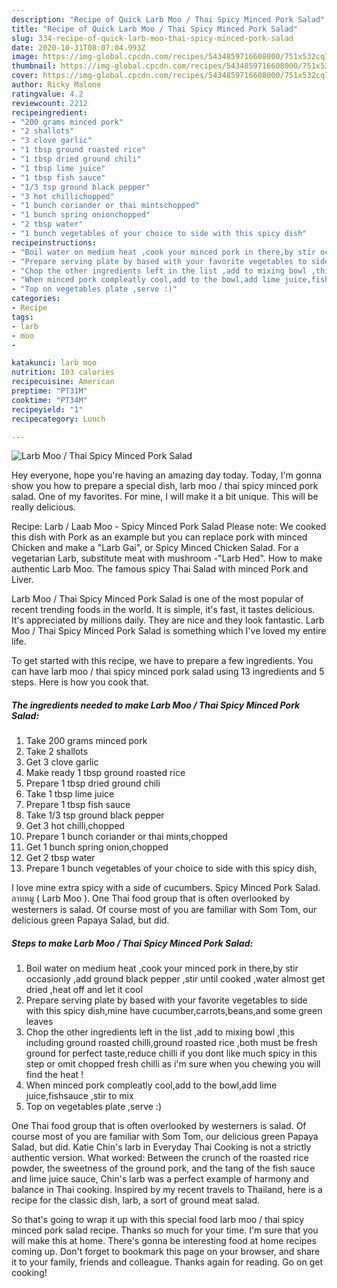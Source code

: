 ```yaml
---
description: "Recipe of Quick Larb Moo / Thai Spicy Minced Pork Salad"
title: "Recipe of Quick Larb Moo / Thai Spicy Minced Pork Salad"
slug: 334-recipe-of-quick-larb-moo-thai-spicy-minced-pork-salad
date: 2020-10-31T08:07:04.993Z
image: https://img-global.cpcdn.com/recipes/5434859716608000/751x532cq70/larb-moo-thai-spicy-minced-pork-salad-recipe-main-photo.jpg
thumbnail: https://img-global.cpcdn.com/recipes/5434859716608000/751x532cq70/larb-moo-thai-spicy-minced-pork-salad-recipe-main-photo.jpg
cover: https://img-global.cpcdn.com/recipes/5434859716608000/751x532cq70/larb-moo-thai-spicy-minced-pork-salad-recipe-main-photo.jpg
author: Ricky Malone
ratingvalue: 4.2
reviewcount: 2212
recipeingredient:
- "200 grams minced pork"
- "2 shallots"
- "3 clove garlic"
- "1 tbsp ground roasted rice"
- "1 tbsp dried ground chili"
- "1 tbsp lime juice"
- "1 tbsp fish sauce"
- "1/3 tsp ground black pepper"
- "3 hot chillichopped"
- "1 bunch coriander or thai mintschopped"
- "1 bunch spring onionchopped"
- "2 tbsp water"
- "1 bunch vegetables of your choice to side with this spicy dish"
recipeinstructions:
- "Boil water on medium heat ,cook your minced pork in there,by stir occasionly ,add ground black pepper ,stir until cooked ,water almost get dried ,heat off and let it cool"
- "Prepare serving plate by based with your favorite vegetables to side with this spicy dish,mine have cucumber,carrots,beans,and some green leaves"
- "Chop the other ingredients left in the list ,add to mixing bowl ,this including ground roasted chilli,ground roasted rice ,both must be fresh ground for perfect taste,reduce chilli if you dont like much spicy in this step or omit chopped fresh chilli as i&#39;m sure when you chewing you will find the heat !"
- "When minced pork compleatly cool,add to the bowl,add lime juice,fishsauce ,stir to mix"
- "Top on vegetables plate ,serve :)"
categories:
- Recipe
tags:
- larb
- moo
- 

katakunci: larb moo  
nutrition: 103 calories
recipecuisine: American
preptime: "PT31M"
cooktime: "PT34M"
recipeyield: "1"
recipecategory: Lunch

---
```



![Larb Moo / Thai Spicy Minced Pork Salad](https://img-global.cpcdn.com/recipes/5434859716608000/751x532cq70/larb-moo-thai-spicy-minced-pork-salad-recipe-main-photo.jpg)

Hey everyone, hope you're having an amazing day today. Today, I'm gonna show you how to prepare a special dish, larb moo / thai spicy minced pork salad. One of my favorites. For mine, I will make it a bit unique. This will be really delicious.

Recipe: Larb / Laab Moo - Spicy Minced Pork Salad Please note: We cooked this dish with Pork as an example but you can replace pork with minced Chicken and make a &#34;Larb Gai&#34;, or Spicy Minced Chicken Salad. For a vegetarian Larb, substitute meat with mushroom -&#34;Larb Hed&#34;. How to make authentic Larb Moo. The famous spicy Thai Salad with minced Pork and Liver.

Larb Moo / Thai Spicy Minced Pork Salad is one of the most popular of recent trending foods in the world. It is simple, it's fast, it tastes delicious. It's appreciated by millions daily. They are nice and they look fantastic. Larb Moo / Thai Spicy Minced Pork Salad is something which I've loved my entire life.


To get started with this recipe, we have to prepare a few ingredients. You can have larb moo / thai spicy minced pork salad using 13 ingredients and 5 steps. Here is how you cook that.

<!--inarticleads1-->

##### The ingredients needed to make Larb Moo / Thai Spicy Minced Pork Salad:

1. Take 200 grams minced pork
1. Take 2 shallots
1. Get 3 clove garlic
1. Make ready 1 tbsp ground roasted rice
1. Prepare 1 tbsp dried ground chili
1. Take 1 tbsp lime juice
1. Prepare 1 tbsp fish sauce
1. Take 1/3 tsp ground black pepper
1. Get 3 hot chilli,chopped
1. Prepare 1 bunch coriander or thai mints,chopped
1. Get 1 bunch spring onion,chopped
1. Get 2 tbsp water
1. Prepare 1 bunch vegetables of your choice to side with this spicy dish,


I love mine extra spicy with a side of cucumbers. Spicy Minced Pork Salad. ลาบหมู ( Larb Moo ). One Thai food group that is often overlooked by westerners is salad. Of course most of you are familiar with Som Tom, our delicious green Papaya Salad, but did. 

<!--inarticleads2-->

##### Steps to make Larb Moo / Thai Spicy Minced Pork Salad:

1. Boil water on medium heat ,cook your minced pork in there,by stir occasionly ,add ground black pepper ,stir until cooked ,water almost get dried ,heat off and let it cool
1. Prepare serving plate by based with your favorite vegetables to side with this spicy dish,mine have cucumber,carrots,beans,and some green leaves
1. Chop the other ingredients left in the list ,add to mixing bowl ,this including ground roasted chilli,ground roasted rice ,both must be fresh ground for perfect taste,reduce chilli if you dont like much spicy in this step or omit chopped fresh chilli as i&#39;m sure when you chewing you will find the heat !
1. When minced pork compleatly cool,add to the bowl,add lime juice,fishsauce ,stir to mix
1. Top on vegetables plate ,serve :)


One Thai food group that is often overlooked by westerners is salad. Of course most of you are familiar with Som Tom, our delicious green Papaya Salad, but did. Katie Chin&#39;s larb in Everyday Thai Cooking is not a strictly authentic version. What worked: Between the crunch of the roasted rice powder, the sweetness of the ground pork, and the tang of the fish sauce and lime juice sauce, Chin&#39;s larb was a perfect example of harmony and balance in Thai cooking. Inspired by my recent travels to Thailand, here is a recipe for the classic dish, larb, a sort of ground meat salad. 

So that's going to wrap it up with this special food larb moo / thai spicy minced pork salad recipe. Thanks so much for your time. I'm sure that you will make this at home. There's gonna be interesting food at home recipes coming up. Don't forget to bookmark this page on your browser, and share it to your family, friends and colleague. Thanks again for reading. Go on get cooking!
